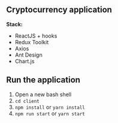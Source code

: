 ## Cryptocurrency application

**Stack:**
- ReactJS + hooks
- Redux Toolkit
- Axios
- Ant Design
- Chart.js

## Run the application
1. Open a new bash shell
2. ```cd client```
3. ```npm install``` or ```yarn install```
4. ```npm run start``` or ```yarn start```
